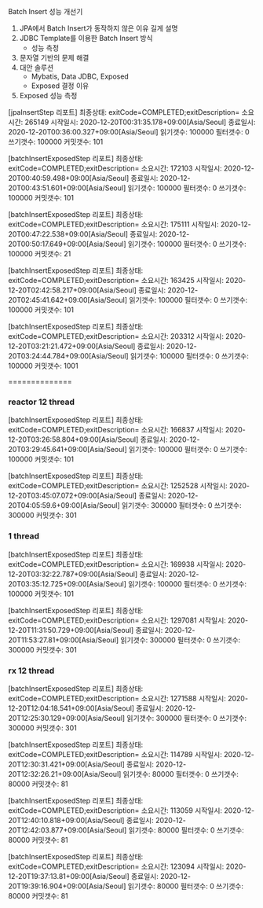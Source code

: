 Batch Insert 성능 개선기

1. JPA에서 Batch Insert가 동작하지 않은 이유 길게 설명
2. JDBC Template를 이용한 Batch Insert 방식
   - 성능 측정
3. 문자열 기반의 문제 해결
4. 대안 솔루션
    - Mybatis, Data JDBC, Exposed
    - Exposed 결정 이유
5. Exposed 성능 측정




[jpaInsertStep 리포트]
최종상태: exitCode=COMPLETED;exitDescription=
소요시간: 265149
시작일시: 2020-12-20T00:31:35.178+09:00[Asia/Seoul]
종료일시: 2020-12-20T00:36:00.327+09:00[Asia/Seoul]
읽기갯수: 100000
필터갯수: 0
쓰기갯수: 100000
커밋갯수: 101


[batchInsertExposedStep 리포트]
최종상태: exitCode=COMPLETED;exitDescription=
소요시간: 172103
시작일시: 2020-12-20T00:40:59.498+09:00[Asia/Seoul]
종료일시: 2020-12-20T00:43:51.601+09:00[Asia/Seoul]
읽기갯수: 100000
필터갯수: 0
쓰기갯수: 100000
커밋갯수: 101

[batchInsertExposedStep 리포트]
최종상태: exitCode=COMPLETED;exitDescription=
소요시간: 175111
시작일시: 2020-12-20T00:47:22.538+09:00[Asia/Seoul]
종료일시: 2020-12-20T00:50:17.649+09:00[Asia/Seoul]
읽기갯수: 100000
필터갯수: 0
쓰기갯수: 100000
커밋갯수: 21

[batchInsertExposedStep 리포트]
최종상태: exitCode=COMPLETED;exitDescription=
소요시간: 163425
시작일시: 2020-12-20T02:42:58.217+09:00[Asia/Seoul]
종료일시: 2020-12-20T02:45:41.642+09:00[Asia/Seoul]
읽기갯수: 100000
필터갯수: 0
쓰기갯수: 100000
커밋갯수: 101

[batchInsertExposedStep 리포트]
최종상태: exitCode=COMPLETED;exitDescription=
소요시간: 203312
시작일시: 2020-12-20T03:21:21.472+09:00[Asia/Seoul]
종료일시: 2020-12-20T03:24:44.784+09:00[Asia/Seoul]
읽기갯수: 100000
필터갯수: 0
쓰기갯수: 100000
커밋갯수: 1001

==============

### reactor 12 thread
[batchInsertExposedStep 리포트]
최종상태: exitCode=COMPLETED;exitDescription=
소요시간: 166837
시작일시: 2020-12-20T03:26:58.804+09:00[Asia/Seoul]
종료일시: 2020-12-20T03:29:45.641+09:00[Asia/Seoul]
읽기갯수: 100000
필터갯수: 0
쓰기갯수: 100000
커밋갯수: 101

[batchInsertExposedStep 리포트]
최종상태: exitCode=COMPLETED;exitDescription=
소요시간: 1252528
시작일시: 2020-12-20T03:45:07.072+09:00[Asia/Seoul]
종료일시: 2020-12-20T04:05:59.6+09:00[Asia/Seoul]
읽기갯수: 300000
필터갯수: 0
쓰기갯수: 300000
커밋갯수: 301

### 1 thread
[batchInsertExposedStep 리포트]
최종상태: exitCode=COMPLETED;exitDescription=
소요시간: 169938
시작일시: 2020-12-20T03:32:22.787+09:00[Asia/Seoul]
종료일시: 2020-12-20T03:35:12.725+09:00[Asia/Seoul]
읽기갯수: 100000
필터갯수: 0
쓰기갯수: 100000
커밋갯수: 101

[batchInsertExposedStep 리포트]
최종상태: exitCode=COMPLETED;exitDescription=
소요시간: 1297081
시작일시: 2020-12-20T11:31:50.729+09:00[Asia/Seoul]
종료일시: 2020-12-20T11:53:27.81+09:00[Asia/Seoul]
읽기갯수: 300000
필터갯수: 0
쓰기갯수: 300000
커밋갯수: 301

### rx 12 thread

[batchInsertExposedStep 리포트]
최종상태: exitCode=COMPLETED;exitDescription=
소요시간: 1271588
시작일시: 2020-12-20T12:04:18.541+09:00[Asia/Seoul]
종료일시: 2020-12-20T12:25:30.129+09:00[Asia/Seoul]
읽기갯수: 300000
필터갯수: 0
쓰기갯수: 300000
커밋갯수: 301

[batchInsertExposedStep 리포트]
최종상태: exitCode=COMPLETED;exitDescription=
소요시간: 114789
시작일시: 2020-12-20T12:30:31.421+09:00[Asia/Seoul]
종료일시: 2020-12-20T12:32:26.21+09:00[Asia/Seoul]
읽기갯수: 80000
필터갯수: 0
쓰기갯수: 80000
커밋갯수: 81

[batchInsertExposedStep 리포트]
최종상태: exitCode=COMPLETED;exitDescription=
소요시간: 113059
시작일시: 2020-12-20T12:40:10.818+09:00[Asia/Seoul]
종료일시: 2020-12-20T12:42:03.877+09:00[Asia/Seoul]
읽기갯수: 80000
필터갯수: 0
쓰기갯수: 80000
커밋갯수: 81

[batchInsertExposedStep 리포트]
최종상태: exitCode=COMPLETED;exitDescription=
소요시간: 123094
시작일시: 2020-12-20T19:37:13.81+09:00[Asia/Seoul]
종료일시: 2020-12-20T19:39:16.904+09:00[Asia/Seoul]
읽기갯수: 80000
필터갯수: 0
쓰기갯수: 80000
커밋갯수: 81